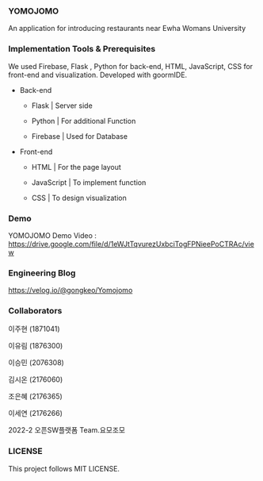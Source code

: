 ### YOMOJOMO 
An application for introducing restaurants near Ewha Womans University
### Implementation Tools & Prerequisites

We used Firebase, Flask , Python for back-end, HTML, JavaScript, CSS for front-end and visualization. Developed with goormIDE. 


* Back-end


  * Flask | Server side

  * Python |  For additional Function


  * Firebase | Used for Database


* Front-end


  * HTML | For the page layout


  * JavaScript | To implement function


  * CSS | To design visualization

### Demo

YOMOJOMO Demo Video : https://drive.google.com/file/d/1eWJtTqvurezUxbciTogFPNieePoCTRAc/view

### Engineering Blog

https://velog.io/@gongkeo/Yomojomo


### Collaborators

이주현 (1871041)


이유림 (1876300)


이승민 (2076308)


김시온 (2176060)


조은혜 (2176365)


이세연 (2176266)


2022-2 오픈SW플랫폼 Team.요모조모

### LICENSE
This project follows MIT LICENSE.
